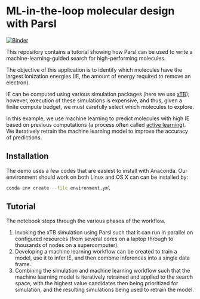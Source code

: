 # ML-in-the-loop molecular design with Parsl

[![Binder](http://mybinder.org/badge.svg)](https://mybinder.org/v2/gh/Parsl/parsl-tutorial/master)

This repository contains a tutorial showing how Parsl can be used to write a machine-learning-guided search for high-performing molecules.

The objective of this application is to identify which molecules have the largest ionization energies (IE, the amount of energy required to remove an electron). 

IE can be computed using various simulation packages (here we use [xTB](https://xtb-docs.readthedocs.io/en/latest/contents.html)); however, execution of these simulations is expensive, and thus, given a finite compute budget, we must carefully select which molecules to explore. 

In this example, we use machine learning to predict molecules with high IE based on previous computations (a process often called [active learning](https://pubs.acs.org/doi/abs/10.1021/acs.chemmater.0c00768)). We iteratively retrain the machine learning model to improve the accuracy of predictions. 

## Installation

The demo uses a few codes that are easiest to install with Anaconda. Our environment should work on both Linux and OS X can can be installed by:

```bash
conda env create --file environment.yml
```


## Tutorial

The notebook steps through the various phases of the workflow. 
1. Invoking the xTB simulation using Parsl such that it can run in parallel on configured resources (from several cores on a laptop through to thousands of nodes on a supercomputer). 
2. Developing a machine learning workflow can be created to train a model, use it to infer IE, and then combine inferences into a single data frame.
3. Combining the simulation and machine learning workflow such that the machine learning model is iteratively retrained and applied to the search space, with the highest value candidates then being prioritized for simulation, and the resulting simulations being used to retrain the model.
